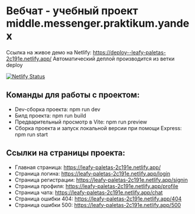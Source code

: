 # Вебчат - учебный проект middle.messenger.praktikum.yandex

Ссылка на живое демо на Netlify: https://deploy--leafy-paletas-2c191e.netlify.app/
Автоматический деплой производится из ветки deploy

[![Netlify Status](https://api.netlify.com/api/v1/badges/92491a93-ed01-47e0-bab1-6a7a162a9e34/deploy-status)](https://app.netlify.com/sites/leafy-paletas-2c191e/deploys)

## Команды для работы с проектом:
  
  - Dev-сборка проекта: npm run dev
  - Билд проекта: npm run build
  - Предварительный просмотр в Vite: npm run preview
  - Сборка проекта и запуск локальной версии при помощи Express: npm run start

## Ссылки на страницы проекта:

  - Главная страница: https://leafy-paletas-2c191e.netlify.app/
  - Страница логина:  https://leafy-paletas-2c191e.netlify.app/login
  - Страница регистрации:  https://leafy-paletas-2c191e.netlify.app/signin
  - Страница профиля:  https://leafy-paletas-2c191e.netlify.app/profile
  - Страница чата:  https://leafy-paletas-2c191e.netlify.app/chat
  - Страница ошибки 404:  https://leafy-paletas-2c191e.netlify.app/404
  - Страница ошибки 500:  https://leafy-paletas-2c191e.netlify.app/500
  
